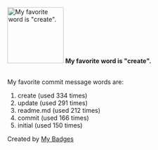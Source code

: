 <img src="https://my-badges.github.io/my-badges/favorite-word.png" alt="My favorite word is &quot;create&quot;." title="My favorite word is &quot;create&quot;." width="128">
<strong>My favorite word is &quot;create&quot;.</strong>
<br><br>

My favorite commit message words are:

1. create (used 334 times)
2. update (used 291 times)
3. readme.md (used 212 times)
4. commit (used 166 times)
5. initial (used 150 times)


Created by <a href="https://github.com/my-badges/my-badges">My Badges</a>